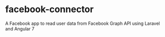 # facebook-connector
A Facebook app to read user data from Facebook Graph API using Laravel and Angular 7
